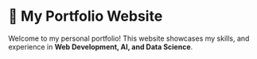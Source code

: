 # 🌟 My Portfolio Website  

Welcome to my personal portfolio! This website showcases my skills, and experience in **Web Development, AI, and Data Science**.

